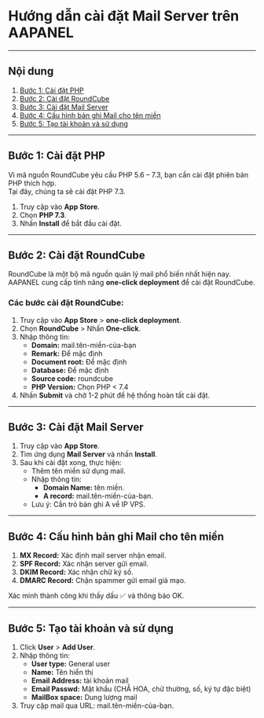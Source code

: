 # Hướng dẫn cài đặt Mail Server trên AAPANEL
---

## Nội dung

1. [Bước 1: Cài đặt PHP](#bước-1-cài-đặt-php)
2. [Bước 2: Cài đặt RoundCube](#bước-2-cài-đặt-roundcube)
3. [Bước 3: Cài đặt Mail Server](#bước-3-cài-đặt-mail-server)
4. [Bước 4: Cấu hình bản ghi Mail cho tên miền](#bước-4-cấu-hình-bản-ghi-mail-cho-tên-miền)
5. [Bước 5: Tạo tài khoản và sử dụng](#bước-5-tạo-tài-khoản-và-sử-dụng)

---

## Bước 1: Cài đặt PHP

Vì mã nguồn RoundCube yêu cầu PHP 5.6 – 7.3, bạn cần cài đặt phiên bản PHP thích hợp.  
Tại đây, chúng ta sẽ cài đặt PHP 7.3.

1. Truy cập vào **App Store**.
2. Chọn **PHP 7.3**.
3. Nhấn **Install** để bắt đầu cài đặt.

---

## Bước 2: Cài đặt RoundCube

RoundCube là một bộ mã nguồn quản lý mail phổ biến nhất hiện nay. AAPANEL cung cấp tính năng **one-click deployment** để cài đặt RoundCube.

### Các bước cài đặt RoundCube:

1. Truy cập vào **App Store** > **one-click deployment**.
2. Chọn **RoundCube** > Nhấn **One-click**.
3. Nhập thông tin:
    - **Domain:** mail.tên-miền-của-bạn
    - **Remark:** Để mặc định
    - **Document root:** Để mặc định
    - **Database:** Để mặc định
    - **Source code:** roundcube
    - **PHP Version:** Chọn PHP < 7.4
4. Nhấn **Submit** và chờ 1-2 phút để hệ thống hoàn tất cài đặt.

---

## Bước 3: Cài đặt Mail Server

1. Truy cập vào **App Store**.
2. Tìm ứng dụng **Mail Server** và nhấn **Install**.
3. Sau khi cài đặt xong, thực hiện:
    - Thêm tên miền sử dụng mail.
    - Nhập thông tin:
        - **Domain Name:** tên miền.
        - **A record:** mail.tên-miền-của-bạn.
    - Lưu ý: Cần trỏ bản ghi A về IP VPS.

---

## Bước 4: Cấu hình bản ghi Mail cho tên miền

1. **MX Record:** Xác định mail server nhận email.
2. **SPF Record:** Xác nhận server gửi email.
3. **DKIM Record:** Xác nhận chữ ký số.
4. **DMARC Record:** Chặn spammer gửi email giả mạo.

Xác minh thành công khi thấy dấu ✅ và thông báo OK.

---

## Bước 5: Tạo tài khoản và sử dụng

1. Click **User** > **Add User**.
2. Nhập thông tin:
    - **User type:** General user
    - **Name:** Tên hiển thị
    - **Email Address:** tài khoản mail
    - **Email Passwd:** Mật khẩu (CHẮ HOA, chữ thường, số, ký tự đặc biệt)
    - **MailBox space:** Dung lượng mail
3. Truy cập mail qua URL: mail.tên-miền-của-bạn.
